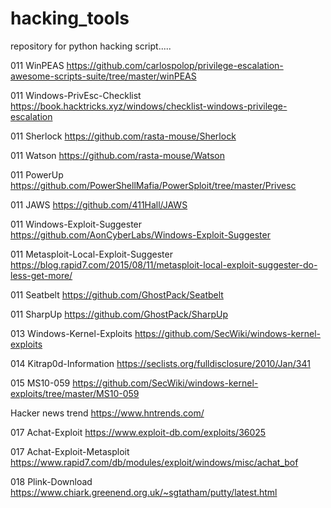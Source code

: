 # hacking_tools
repository for python hacking script.....

011 WinPEAS
https://github.com/carlospolop/privilege-escalation-awesome-scripts-suite/tree/master/winPEAS

011 Windows-PrivEsc-Checklist
https://book.hacktricks.xyz/windows/checklist-windows-privilege-escalation

011 Sherlock
https://github.com/rasta-mouse/Sherlock

011 Watson
https://github.com/rasta-mouse/Watson

011 PowerUp
https://github.com/PowerShellMafia/PowerSploit/tree/master/Privesc

011 JAWS
https://github.com/411Hall/JAWS

011 Windows-Exploit-Suggester
https://github.com/AonCyberLabs/Windows-Exploit-Suggester

011 Metasploit-Local-Exploit-Suggester
https://blog.rapid7.com/2015/08/11/metasploit-local-exploit-suggester-do-less-get-more/

011 Seatbelt
https://github.com/GhostPack/Seatbelt

011 SharpUp
https://github.com/GhostPack/SharpUp





013 Windows-Kernel-Exploits
https://github.com/SecWiki/windows-kernel-exploits

014 Kitrap0d-Information
https://seclists.org/fulldisclosure/2010/Jan/341

015 MS10-059
https://github.com/SecWiki/windows-kernel-exploits/tree/master/MS10-059


Hacker news trend
https://www.hntrends.com/



017 Achat-Exploit
https://www.exploit-db.com/exploits/36025

017 Achat-Exploit-Metasploit
https://www.rapid7.com/db/modules/exploit/windows/misc/achat_bof

018 Plink-Download
https://www.chiark.greenend.org.uk/~sgtatham/putty/latest.html



